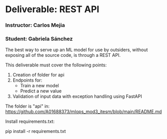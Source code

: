 # Deliverable: REST API

### Instructor: Carlos Mejia
### Student: Gabriela Sánchez

The best way to serve up an ML model for use by outsiders, without exposing all of the source code, is through a REST API.

This deliverable must cover the following points:
1. Creation of folder for api
2. Endpoints for:
   - Train a new model
   - Predict a new value
3. Validation of input data with exception handling using FastAPI

The folder is "api" in: 
https://github.com/A01688373/mlops_mod3_itesm/blob/main/README.md

Install requirements.txt:

pip install -r requirements.txt
